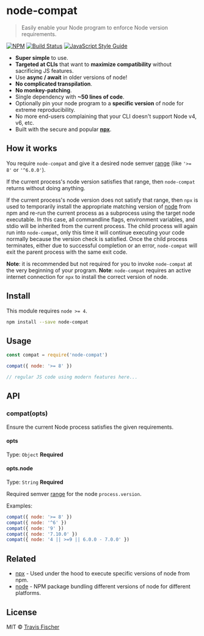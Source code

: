# node-compat

> Easily enable your Node program to enforce Node version requirements.

[![NPM](https://img.shields.io/npm/v/node-compat.svg)](https://www.npmjs.com/package/node-compat) [![Build Status](https://travis-ci.org/transitive-bullshit/node-compat.svg?branch=master)](https://travis-ci.org/transitive-bullshit/node-compat) [![JavaScript Style Guide](https://img.shields.io/badge/code_style-standard-brightgreen.svg)](https://standardjs.com)

- **Super simple** to use.
- **Targeted at CLIs** that want to **maximize compatibility** without sacrificing JS features.
- Use **async / await** in older versions of node!
- **No complicated transpilation**.
- **No monkey-patching**.
- Single dependency with **~50 lines of code**.
- Optionally pin your node program to a **specific version** of node for extreme reproducibility.
- No more end-users complaining that your CLI doesn't support Node v4, v6, etc.
- Built with the secure and popular **[npx](https://github.com/zkat/npx)**.


## How it works

You require `node-compat` and give it a desired node semver [range](https://www.npmjs.com/package/semver#ranges) (like `'>= 8'` or `'^6.0.0'`).

If the current process's node version satisfies that range, then `node-compat` returns without doing anything.

If the current process's node version does not satisfy that range, then `npx` is used to temporarily install the appropriate matching version of [node](https://www.npmjs.com/package/node) from npm and re-run the current process as a subprocess using the target node executable. In this case, all commandline flags, environment variables, and stdio will be inherited from the current process. The child process will again run into `node-compat`, only this time it will continue executing your code normally because the version check is satisfied. Once the child process terminates, either due to successful completion or an error, `node-compat` will exit the parent process with the same exit code.

**Note**: it is recommended but not required for you to invoke `node-compat` at the very beginning of your program.
**Note**: `node-compat` requires an active internet connection for `npx` to install the correct version of node.


## Install

This module requires `node >= 4`.

```bash
npm install --save node-compat
```

## Usage

```js
const compat = require('node-compat')

compat({ node: '>= 8' })

// regular JS code using modern features here...
```


## API

### compat(opts)

Ensure the current Node process satisfies the given requirements.

#### opts

Type: `Object`
**Required**

#### opts.node

Type: `String`
**Required**

Required semver [range](https://www.npmjs.com/package/semver#ranges) for the node `process.version`.

Examples:

```js
compat({ node: '>= 8' })
compat({ node: '^6' })
compat({ node: '9' })
compat({ node: '7.10.0' })
compat({ node: '4 || >=9 || 6.0.0 - 7.0.0' })
```


## Related

- [npx](https://github.com/zkat/npx) - Used under the hood to execute specific versions of node from npm.
- [node](https://www.npmjs.com/package/node) - NPM package bundling different versions of node for different platforms.


## License

MIT © [Travis Fischer](https://github.com/transitive-bullshit)
